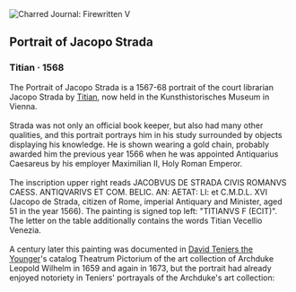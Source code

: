 <div class="artwork-of-the-day">
  <div class="container">
    <div class="img-wrapper">
      <img
        src="https://uploads1.wikiart.org/00129/images/titian/portrait-of-jacopo-strada.jpg!Large.jpg"
        alt="Charred Journal: Firewritten V" />
    </div>
    <div class="artwork-detail">
      <div class="artwork-origin"> 
        <h2 class="artwork-name">Portrait of Jacopo Strada</h2>
        <h3 class="artist">
          Titian
                    ·  1568
        </h3>
      </div>
      <p class="description">
        <span class="artwork-description-text ng-binding" ng-bind-html="viewModel.ArtworkOfTheDay.Description | unsafe">The Portrait of Jacopo Strada is a 1567-68 portrait of the court librarian Jacopo Strada by <a target="_blank" href="/en/titian">Titian</a>, now held in the Kunsthistorisches Museum in Vienna.
<br>
<br>Strada was not only an official book keeper, but also had many other qualities, and this portrait portrays him in his study surrounded by objects displaying his knowledge. He is shown wearing a gold chain, probably awarded him the previous year 1566 when he was appointed Antiquarius Caesareus by his employer Maximilian II, Holy Roman Emperor.
<br>
<br>The inscription upper right reads JACOBVUS DE STRADA CIVIS ROMANVS CAESS. ANTIQVARIVS ET COM. BELIC. AN: AETAT: LI: et C.M.D.L. XVI (Jacopo de Strada, citizen of Rome, imperial Antiquary and Minister, aged 51 in the year 1566). The painting is signed top left: "TITIANVS F (ECIT)". The letter on the table additionally contains the words Titian Vecellio Venezia.
<br>
<br>A century later this painting was documented in <a target="_blank" href="/en/david-teniers-the-younger">David Teniers the Younger</a>'s catalog Theatrum Pictorium of the art collection of Archduke Leopold Wilhelm in 1659 and again in 1673, but the portrait had already enjoyed notoriety in Teniers' portrayals of the Archduke's art collection:</span>
                        <div class="text-shadow-container" ng-show="showShadow" style=""></div>
      </p>
    </div>
  </div>

</div>
